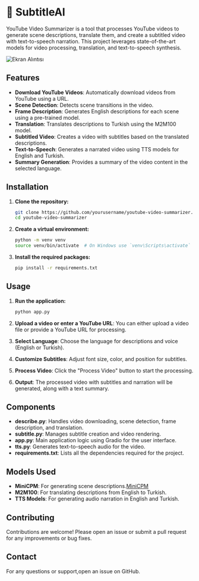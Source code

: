 # 🎥 SubtitleAI
YouTube Video Summarizer is a tool that processes YouTube videos to generate scene descriptions, translate them, and create a subtitled video with text-to-speech narration. This project leverages state-of-the-art models for video processing, translation, and text-to-speech synthesis.

![Ekran Alıntısı](https://github.com/user-attachments/assets/7dd585a7-809e-4dd4-8cf7-fa112f75041b)




## Features

- **Download YouTube Videos**: Automatically download videos from YouTube using a URL.
- **Scene Detection**: Detects scene transitions in the video.
- **Frame Description**: Generates English descriptions for each scene using a pre-trained model.
- **Translation**: Translates descriptions to Turkish using the M2M100 model.
- **Subtitled Video**: Creates a video with subtitles based on the translated descriptions.
- **Text-to-Speech**: Generates a narrated video using TTS models for English and Turkish.
- **Summary Generation**: Provides a summary of the video content in the selected language.

## Installation

1. **Clone the repository:**
   ```bash
   git clone https://github.com/yourusername/youtube-video-summarizer.git
   cd youtube-video-summarizer
   ```

2. **Create a virtual environment:**
   ```bash
   python -m venv venv
   source venv/bin/activate  # On Windows use `venv\Scripts\activate`
   ```

3. **Install the required packages:**
   ```bash
   pip install -r requirements.txt
   ```

## Usage

1. **Run the application:**
   ```bash
   python app.py
   ```

2. **Upload a video or enter a YouTube URL**: You can either upload a video file or provide a YouTube URL for processing.

3. **Select Language**: Choose the language for descriptions and voice (English or Turkish).

4. **Customize Subtitles**: Adjust font size, color, and position for subtitles.

5. **Process Video**: Click the "Process Video" button to start the processing.

6. **Output**: The processed video with subtitles and narration will be generated, along with a text summary.

## Components

- **describe.py**: Handles video downloading, scene detection, frame description, and translation.
- **subtitle.py**: Manages subtitle creation and video rendering.
- **app.py**: Main application logic using Gradio for the user interface.
- **tts.py**: Generates text-to-speech audio for the video.
- **requirements.txt**: Lists all the dependencies required for the project.

## Models Used

- **MiniCPM**: For generating scene descriptions.[MiniCPM](https://huggingface.co/openbmb/MiniCPM-o-2_6)
- **M2M100**: For translating descriptions from English to Turkish.
- **TTS Models**: For generating audio narration in English and Turkish.


## Contributing

Contributions are welcome! Please open an issue or submit a pull request for any improvements or bug fixes.

## Contact

For any questions or support,open an issue on GitHub.
